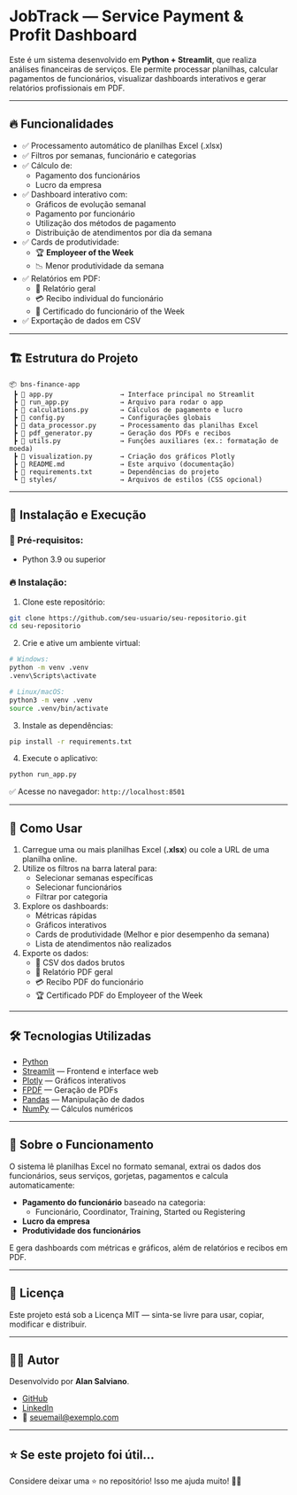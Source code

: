 
# JobTrack — Service Payment & Profit Dashboard

Este é um sistema desenvolvido em **Python + Streamlit**, que realiza análises financeiras de serviços. Ele permite processar planilhas, calcular pagamentos de funcionários, visualizar dashboards interativos e gerar relatórios profissionais em PDF.

---

## 🔥 Funcionalidades

- ✅ Processamento automático de planilhas Excel (.xlsx)
- ✅ Filtros por semanas, funcionário e categorias
- ✅ Cálculo de:
  - Pagamento dos funcionários
  - Lucro da empresa
- ✅ Dashboard interativo com:
  - Gráficos de evolução semanal
  - Pagamento por funcionário
  - Utilização dos métodos de pagamento
  - Distribuição de atendimentos por dia da semana
- ✅ Cards de produtividade:
  - 🏆 **Employeer of the Week**
  - 📉 Menor produtividade da semana
- ✅ Relatórios em PDF:
  - 📑 Relatório geral
  - 💳 Recibo individual do funcionário
  - 🏅 Certificado do funcionário of the Week
- ✅ Exportação de dados em CSV

---

## 🏗️ Estrutura do Projeto

```
📦 bns-finance-app
 ┣ 📜 app.py                 → Interface principal no Streamlit
 ┣ 📜 run_app.py             → Arquivo para rodar o app
 ┣ 📜 calculations.py        → Cálculos de pagamento e lucro
 ┣ 📜 config.py              → Configurações globais
 ┣ 📜 data_processor.py      → Processamento das planilhas Excel
 ┣ 📜 pdf_generator.py       → Geração dos PDFs e recibos
 ┣ 📜 utils.py               → Funções auxiliares (ex.: formatação de moeda)
 ┣ 📜 visualization.py       → Criação dos gráficos Plotly
 ┣ 📜 README.md              → Este arquivo (documentação)
 ┣ 📜 requirements.txt       → Dependências do projeto
 ┗ 📁 styles/                → Arquivos de estilos (CSS opcional)
```

---

## 🚀 Instalação e Execução

### 🔧 Pré-requisitos:
- Python 3.9 ou superior

### 🔥 Instalação:

1. Clone este repositório:
```bash
git clone https://github.com/seu-usuario/seu-repositorio.git
cd seu-repositorio
```

2. Crie e ative um ambiente virtual:
```bash
# Windows:
python -m venv .venv
.venv\Scripts\activate

# Linux/macOS:
python3 -m venv .venv
source .venv/bin/activate
```

3. Instale as dependências:
```bash
pip install -r requirements.txt
```

4. Execute o aplicativo:
```bash
python run_app.py
```

✅ Acesse no navegador: `http://localhost:8501`

---

## 📑 Como Usar

1. Carregue uma ou mais planilhas Excel (**.xlsx**) ou cole a URL de uma planilha online.
2. Utilize os filtros na barra lateral para:
   - Selecionar semanas específicas
   - Selecionar funcionários
   - Filtrar por categoria
3. Explore os dashboards:
   - Métricas rápidas
   - Gráficos interativos
   - Cards de produtividade (Melhor e pior desempenho da semana)
   - Lista de atendimentos não realizados
4. Exporte os dados:
   - 📁 CSV dos dados brutos
   - 📑 Relatório PDF geral
   - 💳 Recibo PDF do funcionário
   - 🏆 Certificado PDF do Employeer of the Week

---

## 🛠️ Tecnologias Utilizadas

- [Python](https://www.python.org/)
- [Streamlit](https://streamlit.io/) — Frontend e interface web
- [Plotly](https://plotly.com/python/) — Gráficos interativos
- [FPDF](https://pyfpdf.github.io/fpdf2/) — Geração de PDFs
- [Pandas](https://pandas.pydata.org/) — Manipulação de dados
- [NumPy](https://numpy.org/) — Cálculos numéricos

---

## 🧠 Sobre o Funcionamento

O sistema lê planilhas Excel no formato semanal, extrai os dados dos funcionários, seus serviços, gorjetas, pagamentos e calcula automaticamente:

- **Pagamento do funcionário** baseado na categoria:
  - Funcionário, Coordinator, Training, Started ou Registering
- **Lucro da empresa**
- **Produtividade dos funcionários**

E gera dashboards com métricas e gráficos, além de relatórios e recibos em PDF.

---

## 📜 Licença

Este projeto está sob a Licença MIT — sinta-se livre para usar, copiar, modificar e distribuir.

---

## 🙋‍♂️ Autor

Desenvolvido por **Alan Salviano**.

- [GitHub](https://github.com/seu-usuario)
- [LinkedIn](https://linkedin.com/in/seu-usuario)
- 📧 seuemail@exemplo.com

---

## ⭐ Se este projeto foi útil...

Considere deixar uma ⭐ no repositório! Isso me ajuda muito! 🚀😉

